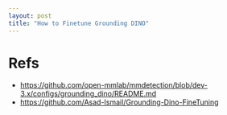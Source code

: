 ```yaml
---
layout: post
title: "How to Finetune Grounding DINO"
---
```

# Refs
- https://github.com/open-mmlab/mmdetection/blob/dev-3.x/configs/grounding_dino/README.md
- https://github.com/Asad-Ismail/Grounding-Dino-FineTuning
